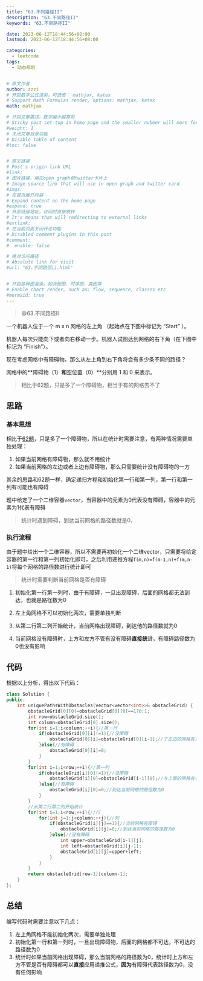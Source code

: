 ```yaml
---
title: "63.不同路径II"
description: "63.不同路径II"
keywords: "63.不同路径II"

date: 2023-06-12T18:44:56+08:00
lastmod: 2023-06-12T18:44:56+08:00

categories:
  - leetcode
tags:
  - 动态规划


# 原文作者
author: zzzi
# 开启数学公式渲染，可选值： mathjax, katex
# Support Math Formulas render, options: mathjax, katex
math: mathjax

# 开启文章置顶，数字越小越靠前
# Sticky post set-top in home page and the smaller nubmer will more forward.
#weight: 1
# 关闭文章目录功能
# Disable table of content
#toc: false


# 原文链接
# Post's origin link URL
#link:
# 图片链接，用在open graph和twitter卡片上
# Image source link that will use in open graph and twitter card
#imgs:
# 在首页展开内容
# Expand content on the home page
#expand: true
# 外部链接地址，访问时直接跳转
# It's means that will redirecting to external links
#extlink:
# 在当前页面关闭评论功能
# Disabled comment plugins in this post
#comment:
#  enable: false

# 绝对访问路径
# Absolute link for visit
#url: "63.不同路径ii.html"


# 开启各种图渲染，如流程图、时序图、类图等
# Enable chart render, such as: flow, sequence, classes etc
#mermaid: true
---
```


>:smile:63.不同路径II

一个机器人位于一个 m x n 网格的左上角 （起始点在下图中标记为 “Start” ）。

机器人每次只能向下或者向右移动一步。机器人试图达到网格的右下角（在下图中标记为 “Finish”）。

现在考虑网格中有障碍物。那么从左上角到右下角将会有多少条不同的路径？

网格中的**障碍物（1）**和**空位置（0）**分别用 1 和 0 来表示。

> 相比于62题，只是多了一个障碍物，相当于有的网格去不了

<!--more-->

## 思路

### 基本思想

相比于[62题](https://leetcode.cn/problems/unique-paths/submissions/)，只是多了一个障碍物，所以在统计时需要注意，有两种情况需要单独处理：

1. 如果当前网格有障碍物，那么就不用统计
2. 如果当前网格的左边或者上边有障碍物，那么只需要统计没有障碍物的一方

其余的思路和62题一样，确定递归方程和初始化第一行和第一列，第一行和第一列有可能也有障碍

题中给定了一个二维容器`vector`，当容器中的元素为0代表没有障碍，容器中的元素为1代表有障碍

> 统计时遇到障碍，到达当前网格的路径数就是0，

### 执行流程

由于题中给出一个二维容器，所以不需要再初始化一个二维vector，只需要将给定容器的第一行和第一列初始化即可，之后利用递推方程`f(m,n)=f(m-1,n)+f(m,n-1)`将每个网格的路径数进行统计即可

> 统计时需要判断当前网格是否有障碍

1. 初始化第一行第一列时，由于有障碍，一旦出现障碍，后面的网格都无法到达，也就是路径数为0

2. 左上角网格不可以初始化两次，需要单独判断
3. 从第二行第二列开始统计，当前网格出现障碍，到达他的路径数就为0
4. 当前网格没有障碍时，上方和左方不管有没有障碍**直接统计**，有障碍路径数为0也没有影响

## 代码

根据以上分析，得出以下代码：

~~~C++
class Solution {
public:
    int uniquePathsWithObstacles(vector<vector<int>>& obstacleGrid) {
        obstacleGrid[0][0]=obstacleGrid[0][0]==1?0:1;
        int row=obstacleGrid.size();
        int column=obstacleGrid[0].size();
        for(int i=1;i<column;++i){//第一行
            if(obstacleGrid[0][i]!=1){//没障碍
                obstacleGrid[0][i]=obstacleGrid[0][i-1];//于左边的网格有关
            }else{//有障碍
                obstacleGrid[0][i]=0;
            }
        }
        for(int i=1;i<row;++i){//第一列
            if(obstacleGrid[i][0]!=1){//没障碍
                obstacleGrid[i][0]=obstacleGrid[i-1][0];//与上面的网格有关
            }else{//有障碍
                obstacleGrid[i][0]=0;//到达当前网格的路径数为0
            }
        }
        //从第二行第二列开始统计
        for(int i=1;i<row;++i){//行
            for(int j=1;j<column;++j){//列
                if(obstacleGrid[i][j]==1){//当前网格有障碍
                    obstacleGrid[i][j]=0;//到达当前网格的路径数为0
                }else{//没有障碍
                    int upper=obstacleGrid[i-1][j];
                    int left=obstacleGrid[i][j-1];
                    obstacleGrid[i][j]=upper+left;
                }
            }
        }
        return obstacleGrid[row-1][column-1];
    }
};
~~~

## 总结

编写代码时需要注意以下几点：

1. 左上角网格不能初始化两次，需要单独处理
2. 初始化第一行和第一列时，一旦出现障碍物，后面的网格都不可达，不可达的路径数为0
3. 统计时如果当前网格出现障碍，那么当前网格的路径数为0，统计时上方和左方不管是否有障碍都可以**直接**应用递推公式，**因为**有障碍代表路径数为0，没有任何影响
